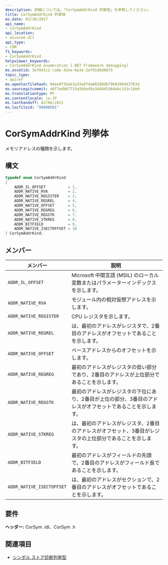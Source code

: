 ```yaml
---
description: 詳細については、「CorSymAddrKind 列挙型」を参照してください。
title: CorSymAddrKind 列挙体
ms.date: 03/30/2017
api_name:
- CorSymAddrKind
api_location:
- mscoree.dll
api_type:
- COM
f1_keywords:
- CorSymAddrKind
helpviewer_keywords:
- CorSymAddrKind enumeration [.NET Framework debugging]
ms.assetid: 3ef841c2-cade-42ee-ba34-2ef91d6d0879
topic_type:
- apiref
ms.openlocfilehash: 94ee9f3da63a33a9f4a80289dbf9b03969d37b3d
ms.sourcegitcommit: ddf7edb67715a5b9a45e3dd44536dabc153c1de0
ms.translationtype: MT
ms.contentlocale: ja-JP
ms.lasthandoff: 02/06/2021
ms.locfileid: "99800501"
---
```

# <a name="corsymaddrkind-enumeration"></a>CorSymAddrKind 列挙体

メモリアドレスの種類を示します。  
  
## <a name="syntax"></a>構文  
  
```cpp  
typedef enum CorSymAddrKind  
{  
    ADDR_IL_OFFSET          = 1,  
    ADDR_NATIVE_RVA         = 2,  
    ADDR_NATIVE_REGISTER    = 3,  
    ADDR_NATIVE_REGREL      = 4,  
    ADDR_NATIVE_OFFSET      = 5,  
    ADDR_NATIVE_REGREG      = 6,  
    ADDR_NATIVE_REGSTK      = 7,  
    ADDR_NATIVE_STKREG      = 8,  
    ADDR_BITFIELD           = 9,  
    ADDR_NATIVE_ISECTOFFSET = 10  
} CorSymAddrKind;  
```  
  
## <a name="members"></a>メンバー  
  
|メンバー|説明|  
|------------|-----------------|  
|`ADDR_IL_OFFSET`|Microsoft 中間言語 (MSIL) のローカル変数またはパラメーターインデックスを示します。|  
|`ADDR_NATIVE_RVA`|モジュール内の相対仮想アドレスを示します。|  
|`ADDR_NATIVE_REGISTER`|CPU レジスタを示します。|  
|`ADDR_NATIVE_REGREL`|は、最初のアドレスがレジスタで、2番目のアドレスがオフセットであることを示します。|  
|`ADDR_NATIVE_OFFSET`|ベースアドレスからのオフセットを示します。|  
|`ADDR_NATIVE_REGREG`|最初のアドレスがレジスタの低い部分であり、2番目のアドレスが上位部分であることを示します。|  
|`ADDR_NATIVE_REGSTK`|最初のアドレスがレジスタの下位にあり、2番目が上位の部分、3番目のアドレスがオフセットであることを示します。|  
|`ADDR_NATIVE_STKREG`|は、最初のアドレスがレジスタ、2番目のアドレスがオフセット、3番目がレジスタの上位部分であることを示します。|  
|`ADDR_BITFIELD`|最初のアドレスがフィールドの先頭で、2番目のアドレスがフィールド長であることを示します。|  
|`ADDR_NATIVE_ISECTOFFSET`|は、最初のアドレスがセクションで、2番目のアドレスがオフセットであることを示します。|  
  
## <a name="requirements"></a>要件  

 **ヘッダー:** CorSym .idl、CorSym .h  
  
## <a name="see-also"></a>関連項目

- [シンボル ストア診断列挙型](diagnostics-symbol-store-enumerations.md)
